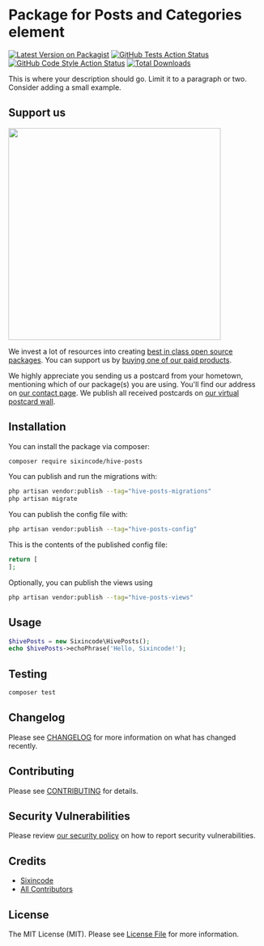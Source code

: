 # Package for Posts and Categories element

[![Latest Version on Packagist](https://img.shields.io/packagist/v/sixincode/hive-posts.svg?style=flat-square)](https://packagist.org/packages/sixincode/hive-posts)
[![GitHub Tests Action Status](https://img.shields.io/github/workflow/status/sixincode/hive-posts/run-tests?label=tests)](https://github.com/sixincode/hive-posts/actions?query=workflow%3Arun-tests+branch%3Amain)
[![GitHub Code Style Action Status](https://img.shields.io/github/workflow/status/sixincode/hive-posts/Fix%20PHP%20code%20style%20issues?label=code%20style)](https://github.com/sixincode/hive-posts/actions?query=workflow%3A"Fix+PHP+code+style+issues"+branch%3Amain)
[![Total Downloads](https://img.shields.io/packagist/dt/sixincode/hive-posts.svg?style=flat-square)](https://packagist.org/packages/sixincode/hive-posts)

This is where your description should go. Limit it to a paragraph or two. Consider adding a small example.

## Support us

[<img src="https://github-ads.s3.eu-central-1.amazonaws.com/hive-posts.jpg?t=1" width="419px" />](https://spatie.be/github-ad-click/hive-posts)

We invest a lot of resources into creating [best in class open source packages](https://spatie.be/open-source). You can support us by [buying one of our paid products](https://spatie.be/open-source/support-us).

We highly appreciate you sending us a postcard from your hometown, mentioning which of our package(s) you are using. You'll find our address on [our contact page](https://spatie.be/about-us). We publish all received postcards on [our virtual postcard wall](https://spatie.be/open-source/postcards).

## Installation

You can install the package via composer:

```bash
composer require sixincode/hive-posts
```

You can publish and run the migrations with:

```bash
php artisan vendor:publish --tag="hive-posts-migrations"
php artisan migrate
```

You can publish the config file with:

```bash
php artisan vendor:publish --tag="hive-posts-config"
```

This is the contents of the published config file:

```php
return [
];
```

Optionally, you can publish the views using

```bash
php artisan vendor:publish --tag="hive-posts-views"
```

## Usage

```php
$hivePosts = new Sixincode\HivePosts();
echo $hivePosts->echoPhrase('Hello, Sixincode!');
```

## Testing

```bash
composer test
```

## Changelog

Please see [CHANGELOG](CHANGELOG.md) for more information on what has changed recently.

## Contributing

Please see [CONTRIBUTING](CONTRIBUTING.md) for details.

## Security Vulnerabilities

Please review [our security policy](../../security/policy) on how to report security vulnerabilities.

## Credits

- [Sixincode](https://github.com/sixincode)
- [All Contributors](../../contributors)

## License

The MIT License (MIT). Please see [License File](LICENSE.md) for more information.
